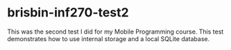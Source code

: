 # brisbin-inf270-test2
This was the second test I did for my Mobile Programming course. This test demonstrates how to use internal storage and a local SQLite database.
